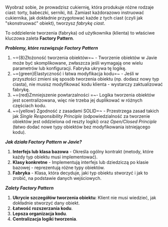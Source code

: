 Wyobraź sobie, że prowadzisz cukiernię, która produkuje różne rodzaje ciast: torty, babeczki, serniki, itd. Zamiast każdorazowo instruować cukiernika, jak dokładnie przygotować każde z tych ciast (czyli jak "skonstruować" obiekt), tworzysz *fabrykę ciast*.

To oddzielenie tworzenia (fabryka) od użytkownika (klienta) to właściwe kluczowa zaleta **Factory Pattern**.

***Problemy, które rozwiązuje Factory Pattern***
1. ~={8}Złożoność tworzenia obiektów=~ - Tworzenie obiektów w Javie może być skomplikowane, zwłaszcza jeśli wymagają one wielu parametrów lub konfiguracji. Fabryka ukrywa tę logikę.
2. ~={green}Elastyczność i łatwa modyfikacja kodu=~ - Jeśli w przyszłości zmieni się sposób tworzenia obiektu (np. dodasz nowy typ ciasta), nie musisz modyfikować kodu klienta - wystarczy zaktualizować fabrykę.
3. ~={red}Zmniejszenie powtarzalności =~- Logika tworzenia obiektów jest scentralizowana, więc nie trzeba jej duplikować w różnych częściach kodu.
4. ~={yellow} Zgodność z zasadami SOLID=~ - Przestrzega zasad takich jak *Single Responsibility Principle* (odpowiedzialność za tworzenie obiektów jest oddzielona od reszty logiki) oraz *Open/Closed Principle* (łatwo dodać nowe typy obiektów bez modyfikowania istniejącego kodu).

***Jak działa Factory Pattern w Javie?***
1. **Interfejs lub klasa bazowa** - Określa ogólny kontrakt (metody, które każdy typ obiektu musi implementować).
2. **Klasy konkretne** - Implementują interfejs lub dziedziczą po klasie bazowej - reprezentują różne typy obiektów.
3. **Fabryka** - Klasa, która decyduje, jaki typ obiektu stworzyć i jak to zrobić, na podstawie danych wejściowych.


***Zalety Factory Pattern***
1. **Ukrycie szczegółów tworzenia obiektu**: Klient nie musi wiedzieć, jak dokładnie stworzyć dany obiekt.
2. **Łatwość rozszerzania kodu**.
3. **Lepsza organizacja kodu**.
4. **Centralizacja logiki tworzenia**.